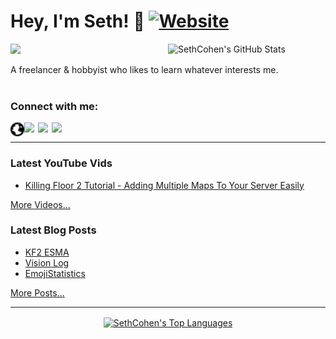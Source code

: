 # Hey, I'm Seth! 🍵 [![Website](https://img.shields.io/website?label=sethdev.ca&style=for-the-badge&url=https%3A%2F%2Fsethdev.ca)](https://sethdev.ca/)

<a href="https://github.com/anuraghazra/github-readme-stats"><img width="50%" align="right" alt="SethCohen's GitHub Stats" src="https://github-readme-stats.vercel.app/api?username=SethCohen&show_icons=true&hide_border=true&count_private=true&theme=react&include_all_commits=true" /></a>

 [![](https://komarev.com/ghpvc/?username=SethCohen&style=flat-square&label=Profile+Views)](https://github.com/antonkomarev/github-profile-views-counter)

A freelancer & hobbyist who likes to learn whatever interests me.
<br>
<br>

### Connect with me:
[<img align="left" width="22px" src="https://raw.githubusercontent.com/iconic/open-iconic/master/svg/globe.svg" />](https://sethdev.ca/)
[<img align="left" width="22px" src="https://cdn.jsdelivr.net/npm/simple-icons@v3/icons/youtube.svg" />](https://www.youtube.com/channel/UCt3r8b3iDiUiQo9SdBRBgNw)
[<img align="left" width="22px" src="https://cdn.jsdelivr.net/npm/simple-icons@3.12.4/icons/googleplay.svg" />](https://play.google.com/store/apps/developer?id=SethCohen)
[<img align="left" width="22px" src="https://cdn.jsdelivr.net/npm/simple-icons@3.12.4/icons/fiverr.svg" />](https://sethdev.ca/)
<br>

---

### Latest YouTube Vids

<!-- YOUTUBE:START -->
- [Killing Floor 2 Tutorial - Adding Multiple Maps To Your Server Easily](https://www.youtube.com/watch?v=maLiXN8EfG4)
<!-- YOUTUBE:END -->

[More Videos...](https://www.youtube.com/channel/UCt3r8b3iDiUiQo9SdBRBgNw)

### Latest Blog Posts

<!-- BLOG-POST-LIST:START -->
- [KF2 ESMA](https://www.sethdev.ca/portfolio/programming/kf2-esma/)
- [Vision Log](https://www.sethdev.ca/portfolio/programming/visionlog/)
- [EmojiStatistics](https://www.sethdev.ca/portfolio/programming/emojistatistics/)
<!-- BLOG-POST-LIST:END -->

[More Posts...](https://sethdev.ca/portfolio)

---
<p align="center">
<a href="https://github.com/anuraghazra/github-readme-stats">
<img align="center" alt="SethCohen's Top Languages" src="https://github-readme-stats.vercel.app/api/top-langs/?username=SethCohen&hide_border=true&layout=compact&theme=react"/>
</a>
</p>

